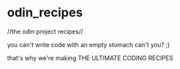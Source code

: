 # odin_recipes
//the odin project recipes//

you can't write code with an empty stomach can't you? ;)

that's why we're making THE ULTIMATE CODING RECIPES